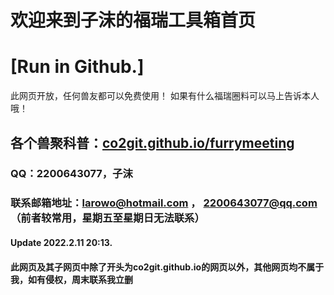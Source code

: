 # 欢迎来到子沫的福瑞工具箱首页
# [Run in Github.]
此网页开放，任何兽友都可以免费使用！
如果有什么福瑞圈料可以马上告诉本人哦！
## 各个兽聚科普：<a href="https://co2git.github.io/furrymeeting" target="_blank">co2git.github.io/furrymeeting</a>
### QQ：2200643077，子沫
### 联系邮箱地址：larowo@hotmail.com    ，    2200643077@qq.com（前者较常用，星期五至星期日无法联系）
#### Update 2022.2.11 20:13.
#### 此网页及其子网页中除了开头为co2git.github.io的网页以外，其他网页均不属于我，如有侵权，周末联系我立删
